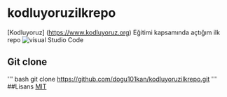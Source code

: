# kodluyoruzilkrepo
[Kodluyoruz] (https://www.kodluyoruz.org) Eğitimi kapsamında açtığım ilk repo
![visual Studio Code](https://code.visualstudio.com/assets/blogs/2021/10/20/vscode-dev.png)

## Git clone

''' bash
git clone https://github.com/dogu101kan/kodluyoruzilkrepo.git
'''
##Lisans
[MIT](https://choosealicense.com/licenses/mit/)

